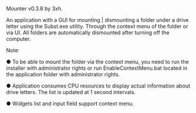 Mounter v0.3.8 by 3xh.

An application with a GUI for mounting | dismounting a folder under a drive letter using the Subst.exe utility. Through the context menu of the folder or via UI. All folders are automatically dismounted after turning off the computer.

Note:

 ● To be able to mount the folder via the context menu, you need to run the installer with administrator rights or run EnableContextMenu.bat located in the application folder with administrator rights.
 
 ● Application consumes CPU resources to display actual information about drive letters. The list is updated at 1 second intervals.
 
 ● Widgets list and input field support context menu.

